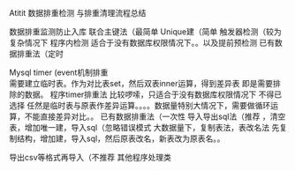 Atitit 数据排重检测 与排重清理流程总结


数据排重监测防止入库
联合主键法（最简单
Unique建（简单
触发器检测（较为复杂情况下
程序内检测
适合于没有数据库权限情况下。。以及提前预检测
已有数据排重法（定时

Mysql timer (event机制排重	
需要建立临时表。作为对比表set，然后双表inner运算，得到差异表  即是需要排除的数据。
程序timer排重法
比较啰嗦，只适合于没有数据库权限情况下 不得已选择
任然是临时表与原表作差异运算。。。。数据量特别大情况下，需要做循环运算，不能直接差异对比。。
已有数据排重法（一次性
导入导出sql法（推荐
，清空表，增加唯一建，导入sql（忽略错误模式
大数据量下，复制表法，表改名法
先复制结构，增加建，导入sql，然后原表改名，新表改为原表名。。

导出csv等格式再导入（不推荐
其他程序处理类


